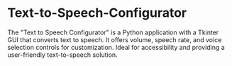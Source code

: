 # Text-to-Speech-Configurator
The "Text to Speech Configurator" is a Python application with a Tkinter GUI that converts text to speech. It offers volume, speech rate, and voice selection controls for customization. Ideal for accessibility and providing a user-friendly text-to-speech solution.
